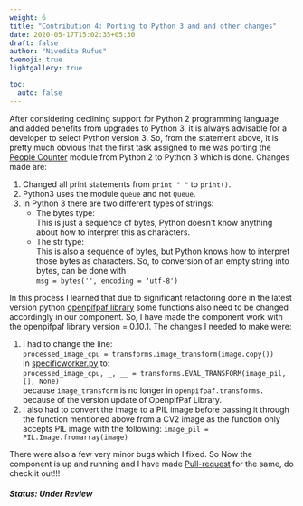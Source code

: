 ```yaml
---
weight: 6
title: "Contribution 4: Porting to Python 3 and and other changes"
date: 2020-05-17T15:02:35+05:30
draft: false
author: "Nivedita Rufus"
twemoji: true
lightgallery: true

toc:
  auto: false
---
```



After considering declining support for Python 2 programming language and added benefits from upgrades to Python 3, it is always advisable for a developer to select Python version 3. So, from the statement above, it is pretty much obvious that the first task assigned to me was porting the [People Counter](https://github.com/robocomp/human-detection/tree/master/components/peopleCounter) module from Python 2 to Python 3 which is done.
Changes made are:
1. Changed all print statements from `print " "` to `print()`.
2. Python3 uses the module `queue` and not `Queue`.
3. In Python 3 there are two different types of strings:
 	* The bytes type:  
 	 	This is just a sequence of bytes, Python doesn't know anything about how to interpret this as characters.
	* The str type:  
		This is also a sequence of bytes, but Python knows how to interpret those bytes as characters.
	So, to conversion of an empty string into bytes, can be done with  
	`msg = bytes('', encoding = 'utf-8')`

In this process I learned that due to significant refactoring done in the latest version python [openpifpaf library](https://github.com/vita-epfl/openpifpaf) some functions also need to be changed accordingly in our component. So, I have made the component work with the openpifpaf library version = 0.10.1. The changes I needed to make were:
1. I had to change the line:  
`processed_image_cpu = transforms.image_transform(image.copy())`  
in [specificworker.py](https://github.com/robocomp/human-detection/blob/master/components/openpifpafserver/src/specificworker.py) to:  
`processed_image_cpu, _, __ = transforms.EVAL_TRANSFORM(image_pil, [], None)`  
because `image_transform` is no longer in `openpifpaf.transforms.` because of the version update of OpenpifPaf Library.  
2. I also had to convert the image to a PIL image before passing it through the function mentioned above from a CV2 image as the function only accepts PIL image with the following: 
`image_pil = PIL.Image.fromarray(image)`  

There were also a few very minor bugs which I fixed. So Now the component is up and running and I have made [Pull-request](https://github.com/robocomp/human-detection/pull/5) for the same, do check it out!!!

##### Status: Under Review
